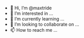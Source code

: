 - 👋 Hi, I’m @maxtride
- 👀 I’m interested in ...
- 🌱 I’m currently learning ...
- 💞️ I’m looking to collaborate on ...
- 📫 How to reach me ...

<!---
maxtride/maxtride is a ✨ special ✨ repository because its `README.md` (this file) appears on your GitHub profile.
You can click the Preview link to take a look at your changes.
--->
